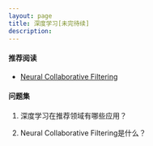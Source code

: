 ```yaml
---
layout: page
title: 深度学习[未完待续]
description:
---
```


#### 推荐阅读
- [Neural Collaborative Filtering](https://arxiv.org/pdf/1708.05031.pdf)

#### 问题集

1. 深度学习在推荐领域有哪些应用？

2. Neural Collaborative Filtering是什么？
